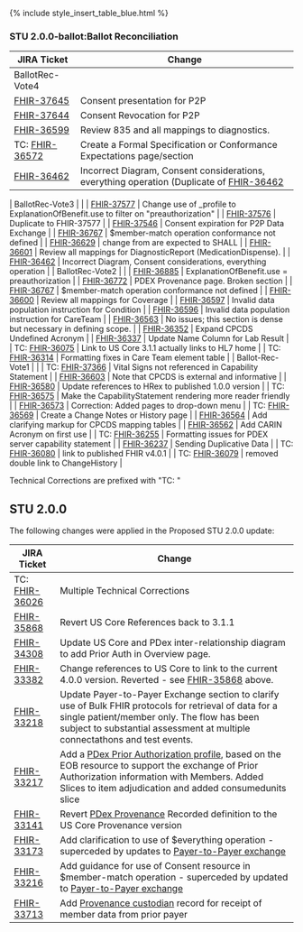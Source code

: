 
{% include style_insert_table_blue.html %}

### STU 2.0.0-ballot:Ballot Reconciliation

| JIRA Ticket                                              | Change                                                                             |
|----------------------------------------------------------|------------------------------------------------------------------------------------|
| BallotRec-Vote4                                          |                                                                                    |
| [FHIR-37645](https://jira.hl7.org/browse/FHIR-37645)     | Consent presentation for P2P                                                       |
| [FHIR-37644](https://jira.hl7.org/browse/FHIR-37644)     | Consent Revocation for P2P                                                         |
| [FHIR-36599](https://jira.hl7.org/browse/FHIR-36599)     | Review 835 and all mappings to diagnostics.                                        |
| TC: [FHIR-36572](https://jira.hl7.org/browse/FHIR-36572) | Create a Formal Specification or Conformance Expectations page/section             |
| [FHIR-36462](https://jira.hl7.org/browse/FHIR-36462)     | Incorrect Diagram, Consent considerations, everything operation (Duplicate of [FHIR-36462](https://jira.hl7.org/browse/FHIR-36462) |

| BallotRec-Vote3                                          |                                                                                    |
| [FHIR-37577](https://jira.hl7.org/browse/FHIR-37577)     | Change use of _profile to ExplanationOfBenefit.use to filter on "preauthorization" |
| [FHIR-37576](https://jira.hl7.org/browse/FHIR-37576)     | Duplicate to FHIR-37577                                                            |
| [FHIR-37546](https://jira.hl7.org/browse/FHIR-37546)     | Consent expiration for P2P Data Exchange                                           |
| [FHIR-36767](https://jira.hl7.org/browse/FHIR-36767)     | $member-match operation conformance not defined                                    |
| [FHIR-36629](https://jira.hl7.org/browse/FHIR-36629)     | change from are expected to SHALL                                                  |
| [FHIR-36601](https://jira.hl7.org/browse/FHIR-36601)     | Review all mappings for DiagnosticReport (MedicationDispense).                     |
| [FHIR-36462](https://jira.hl7.org/browse/FHIR-36462)     | Incorrect Diagram, Consent considerations, everything operation                    |
| BallotRec-Vote2                                          |                                                                                    |
| [FHIR-36885](https://jira.hl7.org/browse/FHIR-36885)     | ExplanationOfBenefit.use = preauthorization                                        |
| [FHIR-36772](https://jira.hl7.org/browse/FHIR-36772)     | PDEX Provenance page. Broken section                                               |
| [FHIR-36767](https://jira.hl7.org/browse/FHIR-36767)     | $member-match operation conformance not defined                                    |
| [FHIR-36600](https://jira.hl7.org/browse/FHIR-36600)     | Review all mappings for Coverage                                                   |
| [FHIR-36597](https://jira.hl7.org/browse/FHIR-36597)     | Invalid data population instruction for Condition                                  |
| [FHIR-36596](https://jira.hl7.org/browse/FHIR-36596)     | Invalid data population instruction for CareTeam                                   |
| [FHIR-36563](https://jira.hl7.org/browse/FHIR-36563)     | No issues; this section is dense but necessary in defining scope.                  |
| [FHIR-36352](https://jira.hl7.org/browse/FHIR-36352)     | Expand CPCDS Undefined Acronym                                                     |
| [FHIR-36337](https://jira.hl7.org/browse/FHIR-36337)     | Update Name Column for Lab Result                                                  |
| TC: [FHIR-36075](https://jira.hl7.org/browse/FHIR-36075) | Link to US Core 3.1.1 actually links to HL7 home                                   |
| TC: [FHIR-36314](https://jira.hl7.org/browse/FHIR-36314) | Formatting fixes in Care Team element table                                        |
| Ballot-Rec-Vote1                                         |                                                                                    |
| TC: [FHIR-37366](https://jira.hl7.org/browse/FHIR-37366) | Vital Signs not referenced in Capability Statement                                 |
| [FHIR-36603](https://jira.hl7.org/browse/FHIR-36603)     | Note that CPCDS is external and informative                                        |
| [FHIR-36580](https://jira.hl7.org/browse/FHIR-36580)     | Update references to HRex to published 1.0.0 version                               |
| TC: [FHIR-36575](https://jira.hl7.org/browse/FHIR-36575) | Make the CapabilityStatement rendering more reader friendly                        |
| [FHIR-36573](https://jira.hl7.org/browse/FHIR-36573)     | Correction: Added pages to drop-down menu                                          |
| TC: [FHIR-36569](https://jira.hl7.org/browse/FHIR-36569) | Create a Change Notes or History page                                              |
| [FHIR-36564](https://jira.hl7.org/browse/FHIR-36564)     | Add clarifying markup for CPCDS mapping tables                                     | 
| [FHIR-36562](https://jira.hl7.org/browse/FHIR-36562)     | Add CARIN Acronym on first use                                                     |
| TC: [FHIR-36255](https://jira.hl7.org/browse/FHIR-36255) | Formatting issues for PDEX server capability statement                             |
| [FHIR-36237](https://jira.hl7.org/browse/FHIR-36237)     | Sending Duplicative Data                                                           |
| TC: [FHIR-36080](https://jira.hl7.org/browse/FHIR-36080) | link to published FHIR v4.0.1                                                      |
| TC: [FHIR-36079](https://jira.hl7.org/browse/FHIR-36079) | removed double link to ChangeHistory                                               |

Technical Corrections are prefixed with "TC: "

## STU 2.0.0

The following changes were applied in the Proposed STU 2.0.0 update:

| JIRA Ticket | Change          |
|------------|------------------|
| TC: [FHIR-36026](https://jira.hl7.org/browse/FHIR-36026) | Multiple Technical Corrections |
| [FHIR-35868](https://jira.hl7.org/browse/FHIR-35868) | Revert US Core References back to 3.1.1 |
| [FHIR-34308](https://jira.hl7.org/browse/FHIR-34308) | Update US Core and PDex inter-relationship diagram to add Prior Auth in Overview page. |
| [FHIR-33382](https://jira.hl7.org/browse/FHIR-33382) | Change references to US Core to link to the current 4.0.0 version. Reverted - see [FHIR-35868](https://jira.hl7.org/browse/FHIR-35868) above. |
| [FHIR-33218](https://jira.hl7.org/browse/FHIR-33218) | Update Payer-to-Payer Exchange section to clarify use of Bulk FHIR protocols for retrieval of data for a single patient/member only. The flow has been subject to substantial assessment at multiple connectathons and test events. |
|[FHIR-33217](https://jira.hl7.org/browse/FHIR-33217)| Add a [PDex Prior Authorization profile](StructureDefinition-pdex-priorauthorization.html), based on the EOB resource to support the exchange of Prior Authorization information with Members.  Added Slices to item adjudication and added consumedunits slice |
|[FHIR-33141](https://jira.hl7.org/browse/FHIR-33141)|Revert [PDex Provenance](StructureDefinition-pdex-provenance.html) Recorded definition to the US Core Provenance version |
|[FHIR-33173](https://jira.hl7.org/browse/FHIR-33173)|Add clarification to use of $everything operation - superceded by updates to [Payer-to-Payer exchange](PayerToPayerExchange.html)|
|[FHIR-33216](https://jira.hl7.org/browse/FHIR-33216)|Add guidance for use of Consent resource in $member-match operation - superceded by updated to [Payer-to-Payer exchange](PayerToPayerExchange.html)|
| [FHIR-33713](https://jira.hl7.org/browse/FHIR-33713)| Add [Provenance custodian](Provenance-1000101.html) record for receipt of member data from prior payer|
